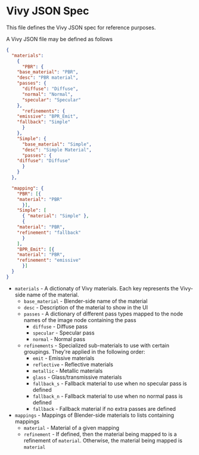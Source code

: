 # Vivy JSON Spec

This file defines the Vivy JSON spec for reference purposes.

A Vivy JSON file may be defined as follows
```json
{
  "materials": 
    {
      "PBR": {
	"base_material": "PBR", 
	"desc": "PBR material", 
	"passes": {
	  "diffuse": "Diffuse", 
	  "normal": "Normal", 
	  "specular": "Specular"
	}, 
      "refinements": {
	"emissive": "BPR_Emit", 
	"fallback": "Simple"
      }
    }, 
    "Simple": {
      "base_material": "Simple", 
      "desc": "Simple Material", 
      "passes": {
	"diffuse": "Diffuse"
      }
    }
  }, 

  "mapping": {
    "PBR": [{
	"material": "PBR"
      }], 
    "Simple": [
      { "material": "Simple" }, 
      { 
	"material": "PBR", 
	"refinement": "fallback"
      }
    ], 
    "BPR_Emit": [{
	"material": "PBR", 
	"refinement": "emissive"
      }]
  }
}
```

- `materials` - A dictionaty of Vivy materials. Each key represents the Vivy-side name of the material.
  - `base_material` - Blender-side name of the material
  - `desc` - Description of the material to show in the UI
  - `passes` - A dictionary of different pass types mapped to the node names of the image node containing the pass
    - `diffuse` - Diffuse pass
    - `specular` - Specular pass
    - `normal` - Normal pass
  - `refinements` - Specialized sub-materials to use with certain groupings. They're applied in the following order:
    - `emit` - Emissive materials
    - `reflective` - Reflective materials
    - `metallic` - Metallic materials
    - `glass` - Glass/transmissive materials
    - `fallback_s` - Fallback material to use when no specular pass is defined
    - `fallback_n` - Fallback material to use when no normal pass is defined
    - `fallback` - Fallback material if no extra passes are defined
- `mappings` - Mappings of Blender-side materials to lists containing mappings
  - `material` - Material of a given mapping
  - `refinement` - If defined, then the material being mapped to is a refinement of `material`. Otherwise, the material being mapped is `material`
